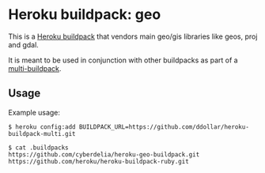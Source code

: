 Heroku buildpack: geo
=====================

This is a [Heroku buildpack](http://devcenter.heroku.com/articles/buildpacks) that
vendors main geo/gis libraries like geos, proj and gdal.

It is meant to be used in conjunction with other buildpacks as part of a
[multi-buildpack](https://github.com/ddollar/heroku-buildpack-multi).

Usage
-----

Example usage:

    $ heroku config:add BUILDPACK_URL=https://github.com/ddollar/heroku-buildpack-multi.git

    $ cat .buildpacks
    https://github.com/cyberdelia/heroku-geo-buildpack.git
    https://github.com/heroku/heroku-buildpack-ruby.git
